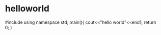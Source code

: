 helloworld
==========

#include <iostream>
using namespace std;
main(){
  cout<<"hello world"<<end1;
  return 0;
)